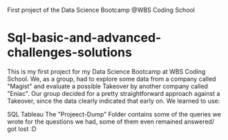 First project of the Data Science Bootcamp @WBS Coding School
# Sql-basic-and-advanced-challenges-solutions
 This is my first project for my Data Science Bootcamp at WBS Coding School.
We, as a group, had to explore some data from a company called "Magist" and
evaluate a possible Takeover by another company called "Eniac".
Our group decided for a pretty straightforward approach against a Takeover,
since the data clearly indicated that early on.
We learned to use:

SQL
Tableau The "Projeect-Dump" Folder contains some of the queries we wrote for the questions we had, some of them even remained answered/ got lost :D
